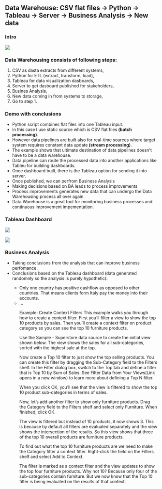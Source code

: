<h2>Data Warehouse: CSV flat files -> Python -> Tableau -> Server -> Business Analysis -> New data</h2>
<h3>Intro</h3>
<img src="images/schema.JPG">
<h3>Data Warehousing consists of following steps:</h3>
<ol>
  <li>CSV as dasta extracts from different systems,</li>
  <li>Python for ETL (extract, transform, load),</li>
  <li>Tableau for data visualization dasboards,</li>
  <li>Server to get dasboard published for stakeholders,</li>
  <li>Busines Analysis,</li>
  <li>New data coming in from systems to storage,</li>
  <li>Go to step 1.</li>
</ol>
<h3>Demo with conclusions</h3>
<ul>
  <li>Python script combines flat files into one Tableau input.</li>
  <li>In this case I use static source  which is CSV flat files <b>(batch processing)</b>.</li>
  <li>However data pipelines are built also for real-time sources where target system requires constant data update <b>(stream processing)</b>.</li>
  <li>The example shows that ultimate destination of data pipelines doesn't have to be a data warehouse.</li>
  <li>Data pipeline can route the processed data into another applications like Tableu for building dashboards.</li>
  <li>Once dashboard built, there is the Tableau option for sending it into server.</li>
  <li>Once published, we can perfrom Business Analysis</li>
  <li>Making decisions based on BA leads to process improvements</li>
  <li>Process improvements generates new data that can undergo the Data Warehousing process all over again.</li>
  <li>Data Warehouse is a great tool for monitoring business processes and continuous improvement impementation.</li>
</ul>

<h3>Tableau Dashboard</h3>
<img src="images/dashboard.JPG">
<br>
<br>
<img src="images/dashboard2.JPG">
<h3>Business Analysis</h3>
<ul>
  <li>Taking conclusions from the analysis that can improve business perfomance.</li>
  <li>Conclusions based on the Tableau dashboard (data generated randomnly so the analysis is purely hypothetic):</li>
    <ul>
      <li>Only one country has positive cashflow as opposed to other countries. That means clients form Italy pay the money into their accounts.</li>
      <li>...</li>
    </ul>
<ul>
  
  
  
  Example: Create Context Filters
This example walks you through how to create a context filter. First you’ll filter a view to show the top 10 products by sales. Then you’ll create a context filter on product category so you can see the top 10 furniture products.

Use the Sample - Superstore data source to create the initial view shown below. The view shows the sales for all sub-categories, sorted with the highest sale at the top.



Now create a Top 10 filter to just show the top selling products. You can create this filter by dragging the Sub-Category field to the Filters shelf. In the Filter dialog box, switch to the Top tab and define a filter that is Top 10 by Sum of Sales. See Filter Data from Your Views(Link opens in a new window) to learn more about defining a Top N filter.



When you click OK, you’ll see that the view is filtered to show the top 10 product sub-categories in terms of sales.



Now, let’s add another filter to show only furniture products. Drag the Category field to the Filters shelf and select only Furniture. When finished, click OK.

The view is filtered but instead of 10 products, it now shows 3. This is because by default all filters are evaluated separately and the view shows the intersection of the results. So this view shows that three of the top 10 overall products are furniture products.



To find out what the top 10 furniture products are we need to make the Category filter a context filter. Right-click the field on the Filters shelf and select Add to Context.

The filter is marked as a context filter and the view updates to show the top four furniture products. Why not 10? Because only four of the sub-categories contain furniture. But we now know that the Top 10 filter is being evaluated on the results of that context.


